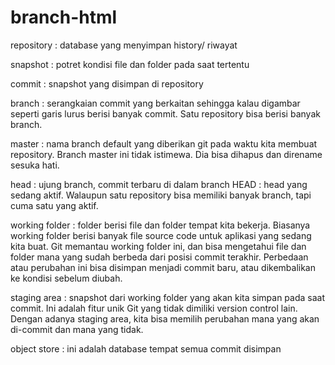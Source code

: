 # branch-html
repository : database yang menyimpan history/ riwayat 

snapshot : potret kondisi file dan folder pada saat tertentu

commit : snapshot yang disimpan di  repository

branch : serangkaian commit yang berkaitan sehingga kalau digambar seperti garis lurus berisi banyak commit. Satu repository bisa berisi banyak branch.

master : nama branch default yang diberikan git pada waktu kita membuat repository. Branch master ini tidak istimewa. Dia bisa dihapus dan direname sesuka hati.

head : ujung branch, commit terbaru di dalam branch
HEAD : head yang sedang aktif. Walaupun satu repository bisa memiliki banyak branch, tapi cuma satu yang aktif.

working folder : folder berisi file dan folder tempat kita bekerja. Biasanya working folder berisi banyak file source code untuk aplikasi yang sedang kita buat. Git memantau working folder ini, dan bisa mengetahui file dan folder mana yang sudah berbeda dari posisi commit terakhir. Perbedaan atau perubahan ini bisa disimpan menjadi commit baru, atau dikembalikan ke kondisi sebelum diubah.

staging area : snapshot dari working folder yang akan kita simpan pada saat commit. Ini adalah fitur unik Git yang tidak dimiliki version control lain. Dengan adanya staging area, kita bisa memilih perubahan mana yang akan di-commit dan mana yang tidak.

object store : ini adalah database tempat semua commit disimpan
